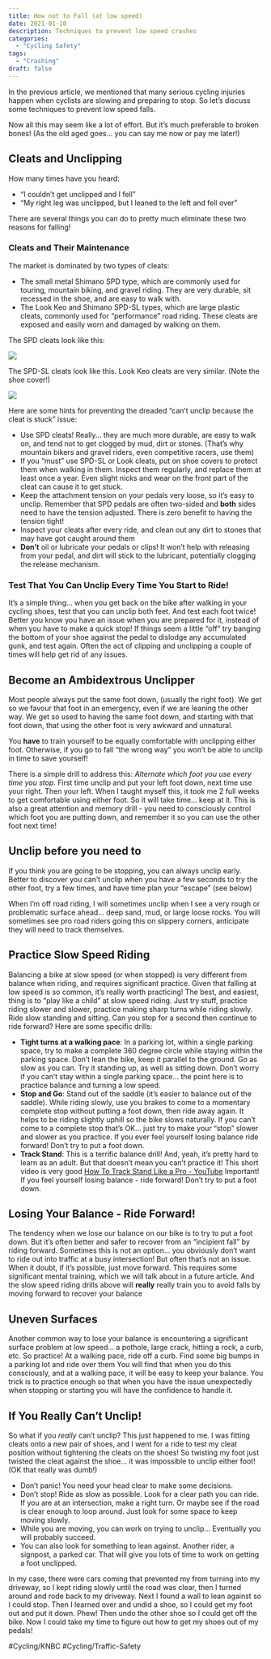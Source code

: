 ```yaml
---
title: How not to Fall (at low speed)
date: 2021-01-10
description: Techniques to prevent low speed crashes
categories:
  - "Cycling Safety"
tags:
  - "Crashing"
draft: false
---
```



In the previous article, we mentioned that many serious cycling injuries happen when cyclists are slowing and preparing to stop. So let’s discuss some techniques to prevent low speed falls.

Now all this may seem like a lot of effort. But it’s much preferable to broken bones! (As the old aged goes… you can say me now or pay me later!)

## Cleats and Unclipping
 How many times have you heard:
* “I couldn’t get unclipped and I fell”
* “My right leg was unclipped, but I leaned to the left and fell over”

There are several things you can do to pretty much eliminate these two reasons for falling! 

### Cleats and Their Maintenance

The market is dominated by two types of cleats:
* The small metal Shimano SPD type, which are commonly used for touring, mountain biking, and gravel riding. They are very durable, sit recessed in the shoe, and are easy to walk with.
* The Look Keo and Shimano SPD-SL types, which are large plastic cleats, commonly used for “performance” road riding. These cleats are exposed and easily worn and damaged by walking on them.

The SPD cleats look like this:

![](how_not_to_fall/spd-shoes-and-pedals.jpg)

The SPD-SL cleats look like this. Look Keo cleats are very similar. (Note the shoe cover!)

![](how_not_to_fall/SPD-SL%20shoes-and-cleats.jpg)


Here are some hints for preventing the dreaded “can’t unclip because the cleat is stuck” issue:
* Use SPD cleats! Really… they are much more durable, are easy to walk on, and tend not to get clogged by mud, dirt or stones. (That’s why mountain bikers and gravel riders, even competitive racers, use them)
* If you “must” use SPD-SL or Look cleats, put on shoe covers to protect them when walking in them. Inspect them regularly, and replace them at least once a year. Even slight nicks and wear on the front part of the cleat can cause it to get stuck.
* Keep the attachment tension on your pedals very loose, so it’s easy to unclip. Remember that SPD pedals are often two-sided and **both** sides need to have the tension adjusted. There is zero benefit to having the tension tight!
* Inspect your cleats after every ride, and clean out any dirt to stones that may have got caught around them
* **Don’t** oil or lubricate your pedals or clips! It won’t help with releasing from your pedal, and dirt will stick to the lubricant, potentially clogging the release mechanism. 

### Test That You Can Unclip Every Time You Start to Ride!

It’s a simple thing… when you get back on the bike after walking in your cycling shoes, test that you can unclip both feet. And test each foot twice! Better you know you have an issue when you are prepared for it, instead of when you have to make a quick stop! If things seem a little “off” try banging the bottom of your shoe against the pedal to dislodge any accumulated gunk, and test again. Often the act of clipping and unclipping a couple of times will help get rid of any issues.

## Become an Ambidextrous Unclipper
Most people always put the same foot down, (usually the right foot). We get so we favour that foot in an emergency, even if we are leaning the other way.  We get so used to having the same foot down, and starting with that foot down, that using the other foot is very awkward and unnatural.

You **have** to train yourself to be equally comfortable with unclipping either foot. Otherwise, if you go to fall “the wrong way” you won’t be able to unclip in time to save yourself!

There is a simple drill to address this: _Alternate which foot you use every time you stop._ First time unclip and put your left foot down, next time use your right. Then your left. When I taught myself this, it took me 2 full weeks to get comfortable using either foot. So it will take time… keep at it. This is also a great attention and memory drill - you need to consciously control which foot you are putting down, and remember it so you can use the other foot next time!

## Unclip before you need to
If you think you are going to be stopping, you can always unclip early. Better to discover you can’t unclip when you have a few seconds to try the other foot, try a few times, and have time plan your “escape” (see below)

When I’m off road riding, I will sometimes unclip when I see a very rough or problematic surface ahead… deep sand, mud, or large loose rocks. You will sometimes see pro road riders going this on slippery corners, anticipate they will need to track themselves. 

## Practice Slow Speed Riding
Balancing a bike at slow speed (or when stopped) is very different from balance when riding, and requires significant practice. Given that falling at low speed is so common, it’s really worth practicing! The best, and easiest, thing is to “play like a child” at slow speed riding. Just try stuff, practice riding slower and slower, practice making sharp turns while riding slowly. Ride slow standing and sitting. Can you stop for a second then continue to ride forward? Here are some specific drills:
* **Tight turns at a walking pace**: In a parking lot, within a single parking space, try to make a complete 360 degree circle while staying within the parking space. Don’t lean the bike, keep it parallel to the ground. Go as slow as you can. Try it standing up, as well as sitting down. Don’t worry if you can’t stay within a single parking space… the point here is to practice balance and turning a low speed.
* **Stop and Go**: Stand out of the saddle (it’s easier to balance out of the saddle). While riding slowly, use you brakes to come to a momentary complete stop without putting a foot down, then ride away again. It helps to be riding slightly uphill so the bike slows naturally. If you can’t come to a complete stop that’s OK… just try to make your “stop” slower and slower as you practice. If you ever feel yourself losing balance ride forward! Don’t try to put a foot down.
* **Track Stand**:  This is a terrific balance drill! And, yeah, it’s pretty hard to learn as an adult. But that doesn’t mean you can’t practice it! This short video is very good  [How To Track Stand Like a Pro - YouTube](https://www.youtube.com/watch?v=nRR4paQnUsQ)  Important! If you feel yourself losing balance - ride forward! Don’t try to put a foot down. 

## Losing Your Balance - Ride Forward!
The tendency when we lose our balance on our bike is to try to put a foot down. But it’s often better and safer to recover from an “incipient fall” by riding forward. Sometimes this is not an option… you obviously don’t want to ride out into traffic at a busy intersection! But often that’s not an issue. When it doubt, if it’s possible, just move forward. This requires some significant mental training, which we will talk about in a future article.  And the slow speed riding drills above will **really** really train you to avoid falls by moving forward to recover your balance

## Uneven Surfaces
Another common way to lose your balance is encountering a significant surface problem at low speed… a pothole, large crack, hitting a rock, a curb, etc.  So practice! At a walking pace, ride off a curb. Find some big bumps in a parking lot and ride over them You will find that when you do this consciously, and at a walking pace, it will be easy to keep your balance. You trick is to practice enough so that when you have the issue unexpectedly when stopping or starting you will have the confidence to handle it.

## If You Really Can’t Unclip!
So what if you _really_ can’t unclip? This just happened to me. I was fitting cleats onto a new pair of shoes, and I went for a ride to test my cleat position without tightening the cleats on the shoes! So twisting my foot just twisted the cleat against the shoe… it was impossible to unclip either foot! (OK that really was dumb!) 
* Don’t panic! You need your head clear to make some decisions.
* Don’t stop! Ride as slow as possible. Look for a clear path you can ride. If you are at an intersection, make a right turn. Or maybe see if the road is clear enough to loop around. Just look for some space to keep moving slowly.
* While you are moving, you can work on trying to unclip… Eventually you will probably succeed.
* You can also look for something to lean against. Another rider, a signpost, a parked car. That will give you lots of time to work on getting a foot unclipped.

In my case, there were cars coming that prevented my from turning into my driveway, so I kept riding slowly until the road was clear, then I turned around and rode back to my driveway. Next I found a wall to lean against so I could stop. Then I learned over and undid a shoe, so I could get my foot out and put it down. Phew! Then undo the other shoe so I could get off the bike. Now I could take my time to figure out how to get my shoes out of my pedals!

#Cycling/KNBC #Cycling/Traffic-Safety